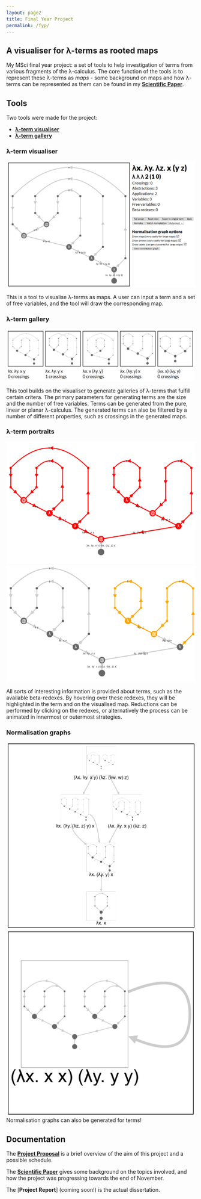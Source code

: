 ```yaml
---
layout: page2
title: Final Year Project
permalink: /fyp/
---
```


## A visualiser for λ-terms as rooted maps

My MSci final year project: a set of tools to help investigation of terms from various fragments of the λ-calculus. The core function of the tools is to represent these λ-terms as *maps* - some background on maps and how λ-terms can be represented as them can be found in my [**Scientific Paper**](/fyp/2018-11-23-scientific-paper.pdf).

## Tools
Two tools were made for the project:
* [**λ-term visualiser**](/fyp/visualiser.html)
* [**λ-term gallery**](/fyp/gallery.html)

### λ-term visualiser
![λ-term visualiser](/fyp/pics/visualiser.png)

This is a tool to visualise λ-terms as maps. A user can input a term and a set of free variables, and the tool will draw the corresponding map.

### λ-term gallery
![λ-term gallery](/fyp/pics/gallery.png)

This tool builds on the visualiser to generate galleries of λ-terms that fulfill certain critera. The primary parameters for generating terms are the size and the number of free variables. Terms can be generated from the pure, linear or planar λ-calculus. The generated terms can also be filtered by a number of different properties, such as crossings in the generated maps.

### λ-term portraits
![Redex 1](/fyp/pics/redex1.png)
![Redex 2](/fyp/pics/redex2.png)

All sorts of interesting information is provided about terms, such as the available beta-redexes. By hovering over these redexes, they will be highlighted in the term and on the visualised map. Reductions can be performed by clicking on the redexes, or alternatively the process can be animated in innermost or outermost strategies.

### Normalisation graphs
![Normalisation graph](/fyp/pics/normalisation-graph.png)
![Omega normalisation graph](/fyp/pics/omega.png)
Normalisation graphs can also be generated for terms!

## Documentation

The [**Project Proposal**](/fyp/2018-10-26-project-proposal.pdf) is a brief overview of the aim of this project and a possible schedule.

The [**Scientific Paper**](/fyp/2018-11-23-scientific-paper.pdf) gives some background on the topics involved, and how the project was progressing towards the end of November.

The [**Project Report**] (coming soon!) is the actual dissertation.